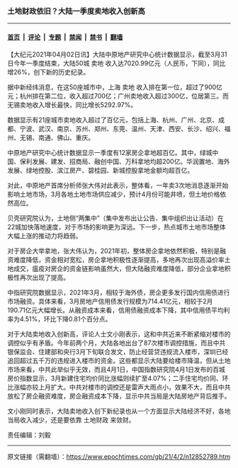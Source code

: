 ### 土地财政依旧？大陆一季度卖地收入创新高

---

#### [首页](../../../..?n12852789) &nbsp;|&nbsp; [评论](../../../../../epoch-comment?n12852789) &nbsp;|&nbsp; [专题](../../../../../epoch-special?n12852789) &nbsp;|&nbsp; [禁闻](../../../../../epoch-news?n12852789) &nbsp;|&nbsp; [禁书](../../../../../books?n12852789) &nbsp;|&nbsp; [翻墙](https://github.com/gfw-breaker/nogfw/blob/master/README.md?n12852789)


<div class="post_content" id="artbody" itemprop="articleBody">
 <!-- article content begin -->
 <p>
  【大纪元2021年04月02日讯】大陆中原地产研究中心统计数据显示，截至3月31日今年一季度结束，大陆50城
  <ok href="https://www.epochtimes.com/gb/tag/%E5%8D%96%E5%9C%B0.html">
   卖地
  </ok>
  收入达7020.99亿元（人民币，下同），同比增26%，创下新的历史纪录。
 </p>
 <p>
  据中新经纬消息，在这50座城市中，上海
  <ok href="https://www.epochtimes.com/gb/tag/%E5%8D%96%E5%9C%B0.html">
   卖地
  </ok>
  收入排在第一位，超过了900亿元；杭州排在第二位，收入超过700亿；广州卖地收入超过300亿，位居第三。而无锡卖地收入增长最快，同比增长5292.97%。
 </p>
 <p>
  数据显示有21座城市卖地收入超过了百亿元，包括上海、杭州、广州、北京、成都、宁波、武汉、南京、苏州、郑州、东莞、温州、天津、西安、长沙、绍兴、福州、无锡、南通、佛山、重庆。
 </p>
 <p>
  中原地产研究中心统计数据显示一季度有12家房企拿地超百亿。其中，绿城中国、保利发展、建发、招商局、融创中国、万科拿地均超200亿。华润置地、海外发展、绿地控股、滨江房产、碧桂园、新城控股拿地金额均超百亿。
 </p>
 <p>
  对此，中原地产首席分析师张大伟对此表示，整体看，一年卖3次地消息逐渐开始影响土地市场，3月各地土地市场供应减少，预计4月份可能井喷，但土地价格依然高位。
 </p>
 <p>
  贝壳研究院认为，土地侧“两集中”（集中发布出让公告、集中组织出让活动）在22城加快落地速度，对于市场的影响更为深远。下一步，热点城市土地市场整体大幅上涨的推动力将趋弱。
 </p>
 <p>
  对于房企大举拿地，张大伟认为，2021年初，整体房企拿地依然积极，特别是融资难度降低，资金相对宽松，房企拿地积极性逐渐提高，多地再次出现高溢价率土地成交，瘟疫对房企的资金链影响虽然大，但大陆融资难度降低，部分企业拿地积极性再次出现了提高。
 </p>
 <p>
  中指研究院数据显示，2021年3月，相较于海外债，房企更多发行国内信用债进行市场融资。具体来看，3月房地产信用债发行规模为714.41亿元，相较于2月190.71亿元大幅增长。从融资成本来看，信用债融资成本下降，其中信用债平均利率为4.51%，环比下降0.81个百分点。
 </p>
 <p>
  对于大陆卖地收入创新高，评论人士文小刚表示，这和中共近来不断紧缩对楼市的调控似乎有矛盾。今年前两个月，大陆各地出台了87次楼市调控措施，而且中共银保监会、住建部和央行3月下旬联合发文，防止经营贷违规流入楼市，深圳已经追回超过五千万的违规进入楼市的资金。这些都显示大陆要给楼市降温，但从土地市场来看，中共此举似乎无效，而且4月1日，中国指数研究院4月1日发布的百城房价指数显示，3月新建住宅均价同比涨幅则续扩至4.07%；二手住宅均价同、环比涨幅亦较上月扩大。中共对楼市的调控还是雷声大雨点小，效果不大，而且中共放松了房企融资难度，房企融资成本下降，显示中共当局是大陆房地产背后推手。
 </p>
 <p>
  文小刚同时表示，大陆卖地收入创下新纪录也从一个方面显示大陆经济不好，各地当局收入减少，还是要依靠
  <ok href="https://www.epochtimes.com/gb/tag/%E5%9C%9F%E5%9C%B0%E8%B4%A2%E6%94%BF.html">
   土地财政
  </ok>
  来敛财。
 </p>
 <p>
  责任编辑：刘毅
 </p>
 <!-- article content end -->
 <div id="below_article_ad">
 </div>
</div>


---

原文链接（需翻墙）：https://www.epochtimes.com/gb/21/4/2/n12852789.htm